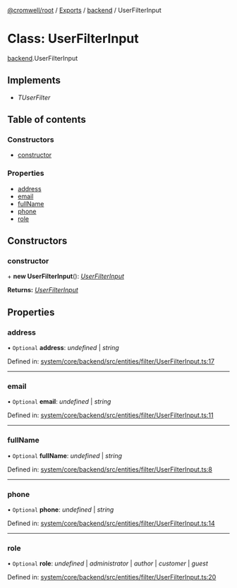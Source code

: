 [@cromwell/root](../README.md) / [Exports](../modules.md) / [backend](../modules/backend.md) / UserFilterInput

# Class: UserFilterInput

[backend](../modules/backend.md).UserFilterInput

## Implements

* *TUserFilter*

## Table of contents

### Constructors

- [constructor](backend.userfilterinput.md#constructor)

### Properties

- [address](backend.userfilterinput.md#address)
- [email](backend.userfilterinput.md#email)
- [fullName](backend.userfilterinput.md#fullname)
- [phone](backend.userfilterinput.md#phone)
- [role](backend.userfilterinput.md#role)

## Constructors

### constructor

\+ **new UserFilterInput**(): [*UserFilterInput*](backend.userfilterinput.md)

**Returns:** [*UserFilterInput*](backend.userfilterinput.md)

## Properties

### address

• `Optional` **address**: *undefined* \| *string*

Defined in: [system/core/backend/src/entities/filter/UserFilterInput.ts:17](https://github.com/CromwellCMS/Cromwell/blob/8568c07/system/core/backend/src/entities/filter/UserFilterInput.ts#L17)

___

### email

• `Optional` **email**: *undefined* \| *string*

Defined in: [system/core/backend/src/entities/filter/UserFilterInput.ts:11](https://github.com/CromwellCMS/Cromwell/blob/8568c07/system/core/backend/src/entities/filter/UserFilterInput.ts#L11)

___

### fullName

• `Optional` **fullName**: *undefined* \| *string*

Defined in: [system/core/backend/src/entities/filter/UserFilterInput.ts:8](https://github.com/CromwellCMS/Cromwell/blob/8568c07/system/core/backend/src/entities/filter/UserFilterInput.ts#L8)

___

### phone

• `Optional` **phone**: *undefined* \| *string*

Defined in: [system/core/backend/src/entities/filter/UserFilterInput.ts:14](https://github.com/CromwellCMS/Cromwell/blob/8568c07/system/core/backend/src/entities/filter/UserFilterInput.ts#L14)

___

### role

• `Optional` **role**: *undefined* \| *administrator* \| *author* \| *customer* \| *guest*

Defined in: [system/core/backend/src/entities/filter/UserFilterInput.ts:20](https://github.com/CromwellCMS/Cromwell/blob/8568c07/system/core/backend/src/entities/filter/UserFilterInput.ts#L20)
